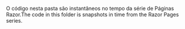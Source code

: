 <span data-ttu-id="09217-101">O código nesta pasta são instantâneos no tempo da série de Páginas Razor.</span><span class="sxs-lookup"><span data-stu-id="09217-101">The code in this folder is snapshots in time from the Razor Pages series.</span></span>
